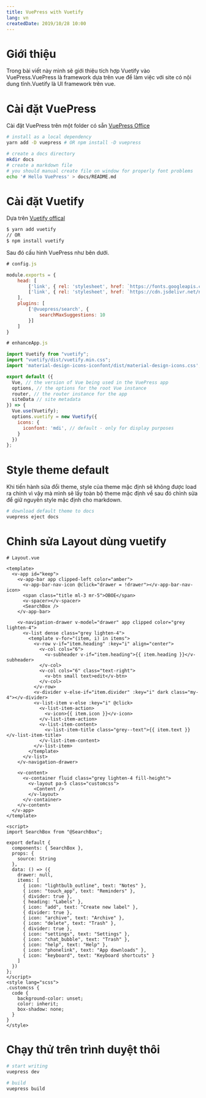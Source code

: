 ```yaml
---
title: VuePress with Vuetify
lang: vn
createdDate: 2019/10/28 10:00
---
```

# Giới thiệu

Trong bài viết này mình sẽ giới thiệu tích hợp Vuetify vào VuePress.VuePress là framework dựa trên vue để làm việc với site có nội dung tĩnh.Vuetify là UI framework trên vue.

# Cài đặt VuePress

Cài đặt VuePress trên một folder có sẵn [VuePress Office](https://vuepress.vuejs.org/guide/getting-started.html#inside-an-existing-project)

``` bash
# install as a local dependency
yarn add -D vuepress # OR npm install -D vuepress

# create a docs directory
mkdir docs
# create a markdown file
# you should manual create file on window for properly font problems
echo '# Hello VuePress' > docs/README.md
```

# Cài đặt Vuetify

Dựa trên [Vuetify offical](https://vuetifyjs.com/en/getting-started/quick-start#existing-applications)

``` bash
$ yarn add vuetify
// OR
$ npm install vuetify
```

Sau đó cấu hình VuePress như bên dưới.

``` js
# config.js

module.exports = {
    head: [
        ['link', { rel: 'stylesheet', href: `https://fonts.googleapis.com/css?family=Roboto:100,300,400,500,700,900` }],
        ['link', { rel: 'stylesheet', href: `https://cdn.jsdelivr.net/npm/@mdi/font@4.x/css/materialdesignicons.min.css` }]
    ],
    plugins: [
        ['@vuepress/search', {
            searchMaxSuggestions: 10
        }]
    ]
}
```

``` js
# enhanceApp.js

import Vuetify from "vuetify";
import "vuetify/dist/vuetify.min.css";
import 'material-design-icons-iconfont/dist/material-design-icons.css';

export default ({
  Vue, // the version of Vue being used in the VuePress app
  options, // the options for the root Vue instance
  router, // the router instance for the app
  siteData // site metadata
}) => {
  Vue.use(Vuetify);
  options.vuetify = new Vuetify({
    icons: {
      iconfont: 'mdi', // default - only for display purposes
    }
  })
};
```

# Style theme default

Khi tiến hành sửa đổi theme, style của theme mặc định sẽ không được load ra chính vì vậy mà mình sẽ lấy toàn bộ theme mặc định về sau đó chỉnh sửa để giữ nguyên style mặc định cho markdown.

``` bash
# download default theme to docs
vuepress eject docs
```

# Chỉnh sửa Layout dùng vuetify

``` vue
# Layout.vue

<template>
  <v-app id="keep">
    <v-app-bar app clipped-left color="amber">
      <v-app-bar-nav-icon @click="drawer = !drawer"></v-app-bar-nav-icon>
      <span class="title ml-3 mr-5">OBOE</span>
      <v-spacer></v-spacer>
      <SearchBox />
    </v-app-bar>

    <v-navigation-drawer v-model="drawer" app clipped color="grey lighten-4">
      <v-list dense class="grey lighten-4">
        <template v-for="(item, i) in items">
          <v-row v-if="item.heading" :key="i" align="center">
            <v-col cols="6">
              <v-subheader v-if="item.heading">{{ item.heading }}</v-subheader>
            </v-col>
            <v-col cols="6" class="text-right">
              <v-btn small text>edit</v-btn>
            </v-col>
          </v-row>
          <v-divider v-else-if="item.divider" :key="i" dark class="my-4"></v-divider>
          <v-list-item v-else :key="i" @click>
            <v-list-item-action>
              <v-icon>{{ item.icon }}</v-icon>
            </v-list-item-action>
            <v-list-item-content>
              <v-list-item-title class="grey--text">{{ item.text }}</v-list-item-title>
            </v-list-item-content>
          </v-list-item>
        </template>
      </v-list>
    </v-navigation-drawer>

    <v-content>
      <v-container fluid class="grey lighten-4 fill-height">
        <v-layout pa-5 class="customcss">
          <Content />
        </v-layout>
      </v-container>
    </v-content>
  </v-app>
</template>

<script>
import SearchBox from "@SearchBox";

export default {
  components: { SearchBox },
  props: {
    source: String
  },
  data: () => ({
    drawer: null,
    items: [
      { icon: "lightbulb_outline", text: "Notes" },
      { icon: "touch_app", text: "Reminders" },
      { divider: true },
      { heading: "Labels" },
      { icon: "add", text: "Create new label" },
      { divider: true },
      { icon: "archive", text: "Archive" },
      { icon: "delete", text: "Trash" },
      { divider: true },
      { icon: "settings", text: "Settings" },
      { icon: "chat_bubble", text: "Trash" },
      { icon: "help", text: "Help" },
      { icon: "phonelink", text: "App downloads" },
      { icon: "keyboard", text: "Keyboard shortcuts" }
    ]
  })
};
</script>
<style lang="scss">
.customcss {
  code {
    background-color: unset;
    color: inherit;
    box-shadow: none;
  }
}
</style>
```
# Chạy thử trên trình duyệt thôi
``` bash
# start writing
vuepress dev

# build
vuepress build
```